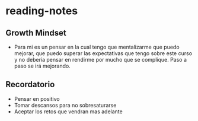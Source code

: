 # reading-notes

## Growth Mindset
- Para mi es un pensar en la cual tengo que mentalizarme que puedo mejorar, que puedo superar las expectativas que tengo sobre este curso y no debería pensar en rendirme por mucho que se complique. Paso a paso se irá mejorando.

## Recordatorio
- Pensar en positivo
- Tomar descansos para no sobresaturarse
- Aceptar los retos que vendran mas adelante
